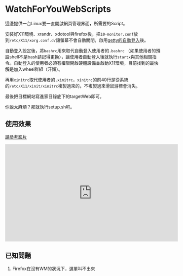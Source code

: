 # WatchForYouWebScripts

這邊提供一台Linux要一直開啟網頁管理界面，所需要的Script。

安裝好X11環境、xrandr、xdotool與firefox後，把`10-monitor.conf`放到`/etc/X11/xorg.conf.d/`讓螢幕不會自動關閉，啟用[getty的自動登入](https://wiki.archlinux.org/index.php/automatic_login_to_virtual_console)後。

自動登入設定後，將`bashrc`用來取代自動登入使用者的`.bashrc` （如果使用者的預設shell不是bash請記得更換），讓使用者自動登入後就執行`startx`與其他相關指令。自動登入的使用者必須有權限開啟硬體設備並啟動X11環境，目前找到的最快解是加入wheel群組（汗顏）。

再用`xinitrc`取代使用者的`.xinitrc`，`xinitrc`的前40行是從系統的`/etc/X11/xinit/xinitrc`複製過來的，不複製過來滑鼠游標會消失。

最後把目標網站寫進家目錄底下的targetWeb即可。

你說太麻煩？那就執行setup.sh吧。

## 使用效果
[請參考影片](https://youtu.be/DIxJvmG4fhg)
<iframe width="560" height="315" src="https://www.youtube.com/embed/DIxJvmG4fhg" frameborder="0" allowfullscreen></iframe>

## 已知問題

1. Firefox在沒有WM的狀況下，選單叫不出來
